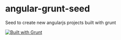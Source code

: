angular-grunt-seed
==================

Seed to create new angularjs projects built with grunt

[![Built with Grunt](https://cdn.gruntjs.com/builtwith.png)](http://gruntjs.com/)